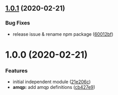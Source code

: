 ## [1.0.1](https://github.com/nest-x/nestx-amqp/compare/v1.0.0...v1.0.1) (2020-02-21)


### Bug Fixes

* release issue & rename npm package ([60012bf](https://github.com/nest-x/nestx-amqp/commit/60012bf2455336df117e2a13c8dda79ae4926e62))

# 1.0.0 (2020-02-21)


### Features

* initial independent module ([21e206c](https://github.com/nest-x/nestx-amqp/commit/21e206cdf4e27b6d4ed89ff1fcea8999e411c0d0))
* **amqp:** add amqp definitions ([cb427e9](https://github.com/nest-x/nestx-amqp/commit/cb427e94aebeda795b7ac18420696212dd8f515d))
